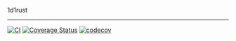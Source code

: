 1d1rust

----

[![CI](https://github.com/zrma/1d1rust/workflows/CI/badge.svg)](https://github.com/zrma/1d1rust/actions)
[![Coverage Status](https://coveralls.io/repos/github/zrma/1d1rust/badge.svg?branch=master)](https://coveralls.io/github/zrma/1d1rust?branch=master)
[![codecov](https://codecov.io/gh/zrma/1d1rust/branch/master/graph/badge.svg)](https://codecov.io/gh/zrma/1d1rust)
